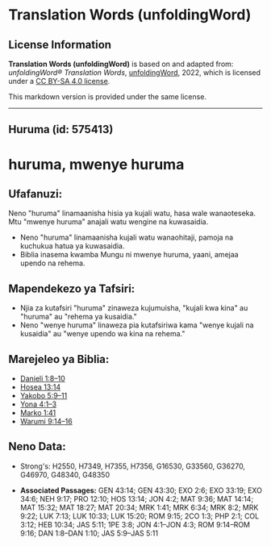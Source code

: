 # Translation Words (unfoldingWord)

## License Information

**Translation Words (unfoldingWord)** is based on and adapted from: _unfoldingWord® Translation Words_, [unfoldingWord](https://unfoldingword.org/utw), 2022, which is licensed under a [CC BY-SA 4.0 license](https://creativecommons.org/licenses/by-sa/4.0/legalcode.en).

This markdown version is provided under the same license.



--------------------------------

## Huruma (id: 575413)

huruma, mwenye huruma
=====================

Ufafanuzi:
----------

Neno "huruma" linamaanisha hisia ya kujali watu, hasa wale wanaoteseka. Mtu "mwenye huruma" anajali watu wengine na kuwasaidia.

* Neno "huruma" linamaanisha kujali watu wanaohitaji, pamoja na kuchukua hatua ya kuwasaidia.
* Biblia inasema kwamba Mungu ni mwenye huruma, yaani, amejaa upendo na rehema.

Mapendekezo ya Tafsiri:
-----------------------

* Njia za kutafsiri "huruma" zinaweza kujumuisha, "kujali kwa kina" au "huruma" au "rehema ya kusaidia."
* Neno "wenye huruma" linaweza pia kutafsiriwa kama "wenye kujali na kusaidia" au "wenye upendo wa kina na rehema."

Marejeleo ya Biblia:
--------------------

* [Danieli 1:8–10](https://ref.ly/Dan1:8-Dan1:10)
* [Hosea 13:14](https://ref.ly/Hos13:14)
* [Yakobo 5:9–11](https://ref.ly/Jas5:9-Jas5:11)
* [Yona 4:1–3](https://ref.ly/Jonah4:1-Jonah4:3)
* [Marko 1:41](https://ref.ly/Mark1:41)
* [Warumi 9:14–16](https://ref.ly/Rom9:14-Rom9:16)

Neno Data:
----------

* Strong's: H2550, H7349, H7355, H7356, G16530, G33560, G36270, G46970, G48340, G48350

* **Associated Passages:** GEN 43:14; GEN 43:30; EXO 2:6; EXO 33:19; EXO 34:6; NEH 9:17; PRO 12:10; HOS 13:14; JON 4:2; MAT 9:36; MAT 14:14; MAT 15:32; MAT 18:27; MAT 20:34; MRK 1:41; MRK 6:34; MRK 8:2; MRK 9:22; LUK 7:13; LUK 10:33; LUK 15:20; ROM 9:15; 2CO 1:3; PHP 2:1; COL 3:12; HEB 10:34; JAS 5:11; 1PE 3:8; JON 4:1–JON 4:3; ROM 9:14–ROM 9:16; DAN 1:8–DAN 1:10; JAS 5:9–JAS 5:11

